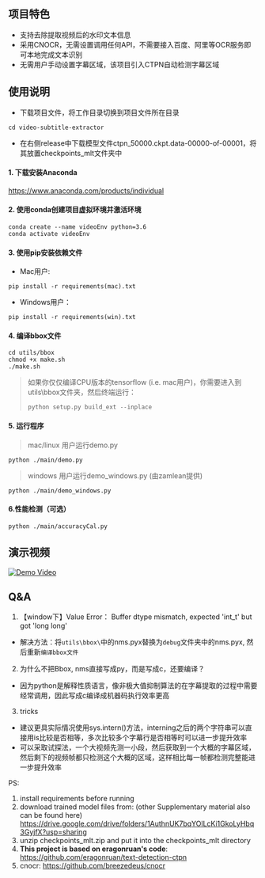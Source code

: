 ## 项目特色

- 支持去除提取视频后的水印文本信息
- 采用CNOCR，无需设置调用任何API，不需要接入百度、阿里等OCR服务即可本地完成文本识别
- 无需用户手动设置字幕区域，该项目引入CTPN自动检测字幕区域

## 使用说明

- 下载项目文件，将工作目录切换到项目文件所在目录

```shell
cd video-subtitle-extractor
```

-  在右侧release中下载模型文件ctpn_50000.ckpt.data-00000-of-00001，将其放置checkpoints_mlt文件夹中

#### 1. 下载安装Anaconda

<a href="https://www.anaconda.com/products/individual">https://www.anaconda.com/products/individual</a>

#### 2. 使用conda创建项目虚拟环境并激活环境

```shell
conda create --name videoEnv python=3.6
conda activate videoEnv  
```

#### 3. 使用pip安装依赖文件

- Mac用户: 

```shell
pip install -r requirements(mac).txt
```

- Windows用户：

```shell
pip install -r requirements(win).txt
```

#### 4. 编译bbox文件

```shell
cd utils/bbox
chmod +x make.sh
./make.sh
```

> 如果你仅仅编译CPU版本的tensorflow (i.e. mac用户)，你需要进入到utils\bbox文件夹，然后终端运行：
>
> ```shell
> python setup.py build_ext --inplace
> ```

#### 5. 运行程序
> mac/linux 用户运行demo.py

```shell
python ./main/demo.py
```
> windows 用户运行demo_windows.py  (由zamlean提供)

```shell
python ./main/demo_windows.py
```

#### 6.性能检测（可选）

```shell
python ./main/accuracyCal.py
```

## 演示视频

[![Demo Video](https://s1.ax1x.com/2020/10/05/0JWVeJ.png)](https://www.bilibili.com/video/BV1t5411h78J "Demo Video")


## Q&A

1. 【window下】Value Error： Buffer dtype mismatch, expected 'int_t' but got 'long long'

- 解决方法：将`utils\bbox\`中的nms.pyx替换为`debug`文件夹中的nms.pyx, 然后重新`编译bbox文件`

2. 为什么不把Bbox, nms直接写成py，而是写成c，还要编译？

- 因为python是解释性质语言，像非极大值抑制算法的在字幕提取的过程中需要经常调用，因此写成c编译成机器码执行效率更高

3. tricks

- 建议更具实际情况使用sys.intern()方法，interning之后的两个字符串可以直接用is比较是否相等，多次比较多个字幕行是否相等时可以进一步提升效率
- 可以采取试探法，一个大视频先测一小段，然后获取到一个大概的字幕区域，然后剩下的视频帧都只检测这个大概的区域，这样相比每一帧都检测完整能进一步提升效率


PS:

1. install requirements before running
2. download trained model files from: (other Supplementary material also can be found here)
   https://drive.google.com/drive/folders/1AuthnUK7bqYOlLcKi1GkoLyHbq3GyjfX?usp=sharing
3. unzip checkpoints_mlt.zip and put it into the checkpoints_mlt directory
4. **This project is based on eragonruan's code**: https://github.com/eragonruan/text-detection-ctpn
5. cnocr: https://github.com/breezedeus/cnocr
